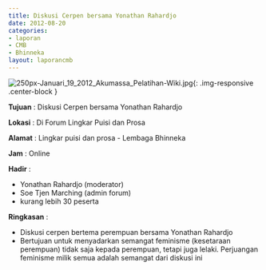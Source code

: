```yaml
---
title: Diskusi Cerpen bersama Yonathan Rahardjo
date: 2012-08-20
categories:
- laporan
- CMB
- Bhinneka
layout: laporancmb
---
```


![250px-Januari_19_2012_Akumassa_Pelatihan-Wiki.jpg](/uploads/250px-Januari_19_2012_Akumassa_Pelatihan-Wiki.jpg){: .img-responsive .center-block }	
	
**Tujuan** :	Diskusi Cerpen bersama Yonathan Rahardjo
	
**Lokasi** :	Di Forum Lingkar Puisi dan Prosa
	
**Alamat** : 	Lingkar puisi dan prosa - Lembaga Bhinneka
	
**Jam** :	Online
	
**Hadir** :	
*	Yonathan Rahardjo (moderator)
*	Soe Tjen Marching (admin forum)
*	kurang lebih 30 peserta

**Ringkasan** :	
*	Diskusi cerpen bertema perempuan bersama Yonathan Rahardjo
*	Bertujuan untuk menyadarkan semangat feminisme (kesetaraan perempuan) tidak saja kepada perempuan, tetapi juga lelaki. Perjuangan feminisme milik semua adalah semangat dari diskusi ini
